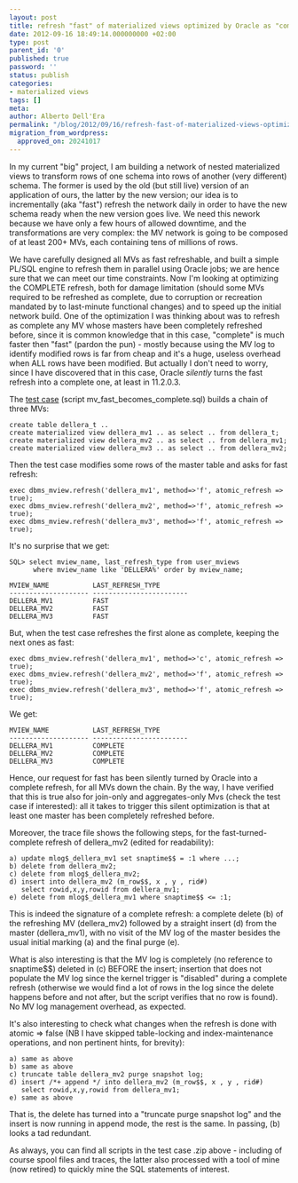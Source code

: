 ```yaml
---
layout: post
title: refresh "fast" of materialized views optimized by Oracle as "complete"
date: 2012-09-16 18:49:14.000000000 +02:00
type: post
parent_id: '0'
published: true
password: ''
status: publish
categories:
- materialized views
tags: []
meta:
author: Alberto Dell'Era
permalink: "/blog/2012/09/16/refresh-fast-of-materialized-views-optimized-by-oracle-as-complete/"
migration_from_wordpress:
  approved_on: 20241017 
---
```

In my current "big" project, I am building a network of nested materialized views to transform rows of  one schema into rows of another (very different) schema. The former is used by the old (but still live) version of an application of ours, the latter by the new version; our idea is to incrementally (aka "fast") refresh the network daily in order to have the new schema ready when the new version goes live. We need this nework because we have only a few hours of allowed downtime, and the transformations are very complex: the MV network is going to be composed of at least 200+ MVs, each containing tens of millions of rows.

We have carefully  designed all MVs as fast refreshable, and built a simple PL/SQL engine to refresh them in parallel using Oracle jobs; we are hence sure that we can meet our time constraints. Now I'm looking at optimizing the COMPLETE refresh, both for damage limitation (should some MVs required to be refreshed as complete, due to corruption or recreation mandated by to last-minute functional changes) and to speed up the initial network build. 
One of the optimization I was thinking about was to refresh as complete any MV whose masters have been completely refreshed before, since it is common knowledge that in this case, "complete" is much faster then "fast" (pardon the pun) - mostly because using the MV log to identify  modified rows is far from cheap and it's a huge, useless overhead when ALL rows have been modified. But actually I don't need to worry, since I have discovered that in this case, Oracle <i>silently</i> turns the fast refresh into a complete one, at least in 11.2.0.3. 

The [test case](/assets/files/2012/09/mv_fast_becomes_complete.zip) (script mv_fast_becomes_complete.sql) builds a chain of three MVs:

```plsql
create table dellera_t ..
create materialized view dellera_mv1 .. as select .. from dellera_t;
create materialized view dellera_mv2 .. as select .. from dellera_mv1;
create materialized view dellera_mv3 .. as select .. from dellera_mv2;
```

Then the test case modifies some rows of the master table and asks for fast refresh:
```plsql
exec dbms_mview.refresh('dellera_mv1', method=>'f', atomic_refresh => true);
exec dbms_mview.refresh('dellera_mv2', method=>'f', atomic_refresh => true);
exec dbms_mview.refresh('dellera_mv3', method=>'f', atomic_refresh => true);
```

It's no surprise that we get:
```plsql
SQL> select mview_name, last_refresh_type from user_mviews
      where mview_name like 'DELLERA%' order by mview_name;
```
```
MVIEW_NAME           LAST_REFRESH_TYPE
-------------------- ------------------------
DELLERA_MV1          FAST
DELLERA_MV2          FAST
DELLERA_MV3          FAST
```

But, when the test case refreshes the first alone as complete, keeping the next ones as fast:
```plsql
exec dbms_mview.refresh('dellera_mv1', method=>'c', atomic_refresh => true);
exec dbms_mview.refresh('dellera_mv2', method=>'f', atomic_refresh => true);
exec dbms_mview.refresh('dellera_mv3', method=>'f', atomic_refresh => true);
```

We get:
```
MVIEW_NAME           LAST_REFRESH_TYPE
-------------------- ------------------------
DELLERA_MV1          COMPLETE  
DELLERA_MV2          COMPLETE  
DELLERA_MV3          COMPLETE  
``` 

Hence, our request for fast has been silently turned by Oracle into a complete refresh, for all MVs down the chain. By the way, I have verified that this is true also for join-only and aggregates-only Mvs (check the test case if interested): all it takes to trigger this silent optimization is that at least one master has been completely refreshed before.  

Moreover, the trace file shows the following steps, for the fast-turned-complete refresh of dellera\_mv2 (edited for readability):  
```plsql
a) update mlog$_dellera_mv1 set snaptime$$ = :1 where ...;  
b) delete from dellera_mv2;  
c) delete from mlog$_dellera_mv2;  
d) insert into dellera_mv2 (m_row$$, x , y , rid#)  
   select rowid,x,y,rowid from dellera_mv1;  
e) delete from mlog$_dellera_mv1 where snaptime$$ <= :1;  
```

This is indeed the signature of a complete refresh: a complete delete (b) of the refreshing MV (dellera\_mv2) followed by a straight insert (d) from the master (dellera\_mv1), with no visit of the MV log of the master besides the usual initial marking (a) and the final purge (e).  

What is also interesting is that the MV log is completely (no reference to snaptime$$) deleted in (c) BEFORE the insert; insertion that does not populate the MV log since the kernel trigger is "disabled" during a complete refresh (otherwise we would find a lot of rows in the log since the delete happens before and not after, but the script verifies that no row is found). No MV log management overhead, as expected. 

It's also interesting to check what changes when the refresh is done with atomic =\> false (NB I have skipped table-locking and index-maintenance operations, and non pertinent hints, for brevity):  
```plsql  
a) same as above  
b) same as above  
c) truncate table dellera_mv2 purge snapshot log;  
d) insert /*+ append */ into dellera_mv2 (m_row$$, x , y , rid#)  
   select rowid,x,y,rowid from dellera_mv1;  
e) same as above  
```

That is, the delete has turned into a "truncate purge snapshot log" and the insert is now running in append mode, the rest is the same. In passing, (b) looks a tad redundant.  

As always, you can find all scripts in the test case .zip above - including of course spool files and traces, the latter also processed with a tool of mine (now retired) to quickly mine the SQL statements of interest. 
